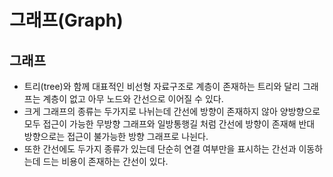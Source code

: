 # 그래프(Graph)
## 그래프
- 트리(tree)와 함께 대표적인 비선형 자료구조로 계층이 존재하는 트리와 달리 그래프는 계층이 없고 아무 노드와 간선으로 이어질 수 있다. 
- 크게 그래프의 종류는 두가지로 나뉘는데 간선에 방향이 존재하지 않아 양방향으로 모두 접근이 가능한 무방향 그래프와 일방통행길 처럼 간선에 방향이 존재해 반대 방향으로는 접근이 불가능한 방향 그래프로 나뉜다. 
- 또한 간선에도 두가지 종류가 있는데 단순히 연결 여부만을 표시하는 간선과 이동하는데 드는 비용이 존재하는 간선이 있다.
